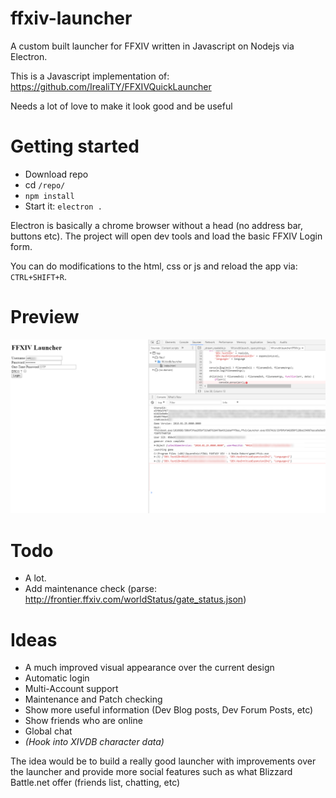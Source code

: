 # ffxiv-launcher

A custom built launcher for FFXIV written in Javascript on Nodejs via Electron.

This is a Javascript implementation of: https://github.com/IrealiTY/FFXIVQuickLauncher

Needs a lot of love to make it look good and be useful

# Getting started

- Download repo
- cd `/repo/`
- `npm install`
- Start it: `electron .`

Electron is basically a chrome browser without a head (no address bar, buttons etc). The project will open dev tools and load the basic FFXIV Login form.

You can do modifications to the html, css or js and reload the app via: `CTRL+SHIFT+R`.


# Preview

![preview](./preview.png)

# Todo

- A lot.
- Add maintenance check (parse: http://frontier.ffxiv.com/worldStatus/gate_status.json)

# Ideas

- A much improved visual appearance over the current design
- Automatic login
- Multi-Account support
- Maintenance and Patch checking
- Show more useful information (Dev Blog posts, Dev Forum Posts, etc)
- Show friends who are online
- Global chat
- *(Hook into XIVDB character data)*

The idea would be to build a really good launcher with improvements over the launcher and provide more social features such as what Blizzard Battle.net offer (friends list, chatting, etc)
